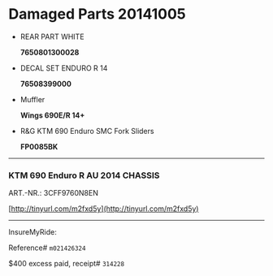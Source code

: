 # Damaged Parts 20141005

* REAR PART WHITE

  **7650801300028**

* DECAL SET ENDURO R 14 

  **76508399000**

* Muffler

  **Wings 690E/R 14+**

* R&G KTM 690 Enduro SMC Fork Sliders

  **FP0085BK**

----

### KTM 690 Enduro R AU 2014 CHASSIS

ART.-NR.: 3CFF9760N8EN

[http://tinyurl.com/m2fxd5y](http://tinyurl.com/m2fxd5y)

----

InsureMyRide:

Reference# `m021426324`

$400 excess paid, receipt# `314228`

